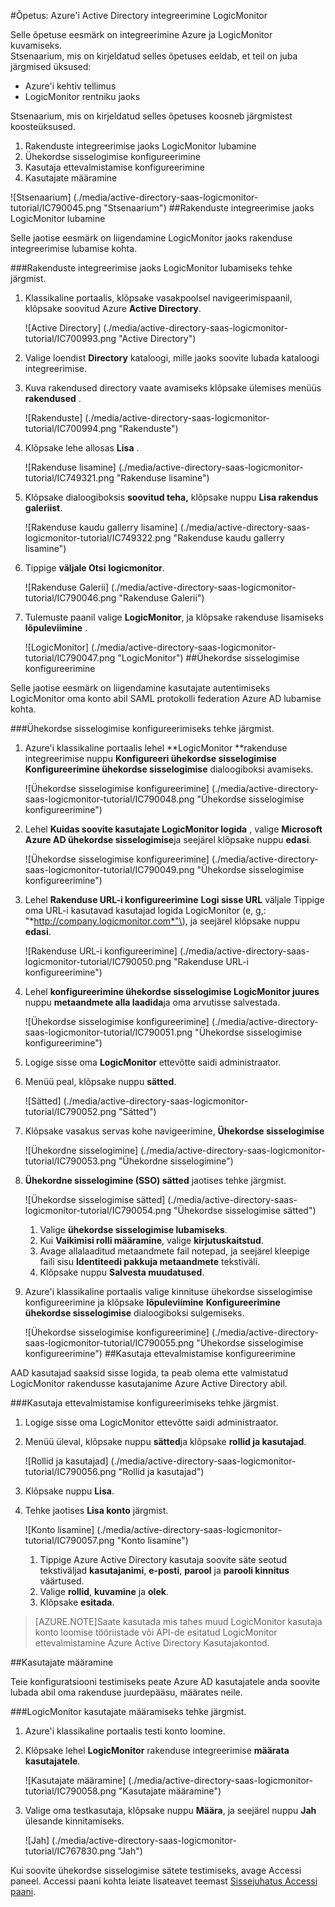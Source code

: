 <properties 
    pageTitle="Õpetus: Azure'i Active Directory integreerimine LogicMonitor | Microsoft Azure'i" 
    description="Saate teada, kuidas lubada ühekordse sisselogimise, automatiseeritud ettevalmistamine ja muud Azure Active Directory LogicMonitor abil!" 
    services="active-directory" 
    authors="jeevansd"  
    documentationCenter="na" 
    manager="femila"/>
<tags 
    ms.service="active-directory" 
    ms.devlang="na" 
    ms.topic="article" 
    ms.tgt_pltfrm="na" 
    ms.workload="identity" 
    ms.date="09/29/2016" 
    ms.author="jeedes" />

#<a name="tutorial-azure-active-directory-integration-with-logicmonitor"></a>Õpetus: Azure'i Active Directory integreerimine LogicMonitor
  
Selle õpetuse eesmärk on integreerimine Azure ja LogicMonitor kuvamiseks.  
Stsenaarium, mis on kirjeldatud selles õpetuses eeldab, et teil on juba järgmised üksused:

-   Azure'i kehtiv tellimus
-   LogicMonitor rentniku jaoks
  
Stsenaarium, mis on kirjeldatud selles õpetuses koosneb järgmistest koosteüksused.

1.  Rakenduste integreerimise jaoks LogicMonitor lubamine
2.  Ühekordse sisselogimise konfigureerimine
3.  Kasutaja ettevalmistamise konfigureerimine
4.  Kasutajate määramine

![Stsenaarium] (./media/active-directory-saas-logicmonitor-tutorial/IC790045.png "Stsenaarium")
##<a name="enabling-the-application-integration-for-logicmonitor"></a>Rakenduste integreerimise jaoks LogicMonitor lubamine
  
Selle jaotise eesmärk on liigendamine LogicMonitor jaoks rakenduse integreerimise lubamise kohta.

###<a name="to-enable-the-application-integration-for-logicmonitor-perform-the-following-steps"></a>Rakenduste integreerimise jaoks LogicMonitor lubamiseks tehke järgmist.

1.  Klassikaline portaalis, klõpsake vasakpoolsel navigeerimispaanil, klõpsake soovitud Azure **Active Directory**.

    ![Active Directory] (./media/active-directory-saas-logicmonitor-tutorial/IC700993.png "Active Directory")

2.  Valige loendist **Directory** kataloogi, mille jaoks soovite lubada kataloogi integreerimise.

3.  Kuva rakendused directory vaate avamiseks klõpsake ülemises menüüs **rakendused** .

    ![Rakenduste] (./media/active-directory-saas-logicmonitor-tutorial/IC700994.png "Rakenduste")

4.  Klõpsake lehe allosas **Lisa** .

    ![Rakenduse lisamine] (./media/active-directory-saas-logicmonitor-tutorial/IC749321.png "Rakenduse lisamine")

5.  Klõpsake dialoogiboksis **soovitud teha,** klõpsake nuppu **Lisa rakendus galeriist**.

    ![Rakenduse kaudu gallerry lisamine] (./media/active-directory-saas-logicmonitor-tutorial/IC749322.png "Rakenduse kaudu gallerry lisamine")

6.  Tippige **väljale Otsi** **logicmonitor**.

    ![Rakenduse Galerii] (./media/active-directory-saas-logicmonitor-tutorial/IC790046.png "Rakenduse Galerii")

7.  Tulemuste paanil valige **LogicMonitor**, ja klõpsake rakenduse lisamiseks **lõpuleviimine** .

    ![LogicMonitor] (./media/active-directory-saas-logicmonitor-tutorial/IC790047.png "LogicMonitor")
##<a name="configuring-single-sign-on"></a>Ühekordse sisselogimise konfigureerimine
  
Selle jaotise eesmärk on liigendamine kasutajate autentimiseks LogicMonitor oma konto abil SAML protokolli federation Azure AD lubamise kohta.

###<a name="to-configure-single-sign-on-perform-the-following-steps"></a>Ühekordse sisselogimise konfigureerimiseks tehke järgmist.

1.  Azure'i klassikaline portaalis lehel **LogicMonitor **rakenduse integreerimise nuppu **Konfigureeri ühekordse sisselogimise** **Konfigureerimine ühekordse sisselogimise** dialoogiboksi avamiseks.

    ![Ühekordse sisselogimise konfigureerimine] (./media/active-directory-saas-logicmonitor-tutorial/IC790048.png "Ühekordse sisselogimise konfigureerimine")

2.  Lehel **Kuidas soovite kasutajate LogicMonitor logida** , valige **Microsoft Azure AD ühekordse sisselogimise**ja seejärel klõpsake nuppu **edasi**.

    ![Ühekordse sisselogimise konfigureerimine] (./media/active-directory-saas-logicmonitor-tutorial/IC790049.png "Ühekordse sisselogimise konfigureerimine")

3.  Lehel **Rakenduse URL-i konfigureerimine** **Logi sisse URL** väljale Tippige oma URL-i kasutavad kasutajad logida LogicMonitor \(e, g,: "*http://company.logicmonitor.com*"\), ja seejärel klõpsake nuppu **edasi**.

    ![Rakenduse URL-i konfigureerimine] (./media/active-directory-saas-logicmonitor-tutorial/IC790050.png "Rakenduse URL-i konfigureerimine")

4.  Lehel **konfigureerimine ühekordse sisselogimise LogicMonitor juures** nuppu **metaandmete alla laadida**ja oma arvutisse salvestada.

    ![Ühekordse sisselogimise konfigureerimine] (./media/active-directory-saas-logicmonitor-tutorial/IC790051.png "Ühekordse sisselogimise konfigureerimine")

5.  Logige sisse oma **LogicMonitor** ettevõtte saidi administraator.

6.  Menüü peal, klõpsake nuppu **sätted**.

    ![Sätted] (./media/active-directory-saas-logicmonitor-tutorial/IC790052.png "Sätted")

7.  Klõpsake vasakus servas kohe navigeerimine, **Ühekordse sisselogimise**

    ![Ühekordne sisselogimine] (./media/active-directory-saas-logicmonitor-tutorial/IC790053.png "Ühekordne sisselogimine")

8.  **Ühekordne sisselogimine (SSO) sätted** jaotises tehke järgmist.

    ![Ühekordse sisselogimise sätted] (./media/active-directory-saas-logicmonitor-tutorial/IC790054.png "Ühekordse sisselogimise sätted")

    1.  Valige **ühekordse sisselogimise lubamiseks**.
    2.  Kui **Vaikimisi rolli määramine**, valige **kirjutuskaitstud**.
    3.  Avage allalaaditud metaandmete fail notepad, ja seejärel kleepige faili sisu **Identiteedi pakkuja metaandmete** tekstiväli.
    4.  Klõpsake nuppu **Salvesta muudatused**.

9.  Azure'i klassikaline portaalis valige kinnituse ühekordse sisselogimise konfigureerimine ja klõpsake **lõpuleviimine** **Konfigureerimine ühekordse sisselogimise** dialoogiboksi sulgemiseks.

    ![Ühekordse sisselogimise konfigureerimine] (./media/active-directory-saas-logicmonitor-tutorial/IC790055.png "Ühekordse sisselogimise konfigureerimine")
##<a name="configuring-user-provisioning"></a>Kasutaja ettevalmistamise konfigureerimine
  
AAD kasutajad saaksid sisse logida, ta peab olema ette valmistatud LogicMonitor rakendusse kasutajanime Azure Active Directory abil.

###<a name="to-configure-user-provisioning-perform-the-following-steps"></a>Kasutaja ettevalmistamise konfigureerimiseks tehke järgmist.

1.  Logige sisse oma LogicMonitor ettevõtte saidi administraator.

2.  Menüü üleval, klõpsake nuppu **sätted**ja klõpsake **rollid ja kasutajad**.

    ![Rollid ja kasutajad] (./media/active-directory-saas-logicmonitor-tutorial/IC790056.png "Rollid ja kasutajad")

3.  Klõpsake nuppu **Lisa**.

4.  Tehke jaotises **Lisa konto** järgmist.

    ![Konto lisamine] (./media/active-directory-saas-logicmonitor-tutorial/IC790057.png "Konto lisamine")

    1.  Tippige Azure Active Directory kasutaja soovite säte seotud tekstiväljad **kasutajanimi**, **e-posti**, **parool** ja **parooli kinnitus** väärtused.
    2.  Valige **rollid**, **kuvamine** ja **olek**.
    3.  Klõpsake **esitada**.

>[AZURE.NOTE]Saate kasutada mis tahes muud LogicMonitor kasutaja konto loomise tööriistade või API-de esitatud LogicMonitor ettevalmistamine Azure Active Directory Kasutajakontod.

##<a name="assigning-users"></a>Kasutajate määramine
  
Teie konfiguratsiooni testimiseks peate Azure AD kasutajatele anda soovite lubada abil oma rakenduse juurdepääsu, määrates neile.

###<a name="to-assign-users-to-logicmonitor-perform-the-following-steps"></a>LogicMonitor kasutajate määramiseks tehke järgmist.

1.  Azure'i klassikaline portaalis testi konto loomine.

2.  Klõpsake lehel **LogicMonitor** rakenduse integreerimise **määrata kasutajatele**.

    ![Kasutajate määramine] (./media/active-directory-saas-logicmonitor-tutorial/IC790058.png "Kasutajate määramine")

3.  Valige oma testkasutaja, klõpsake nuppu **Määra**, ja seejärel nuppu **Jah** ülesande kinnitamiseks.

    ![Jah] (./media/active-directory-saas-logicmonitor-tutorial/IC767830.png "Jah")
  
Kui soovite ühekordse sisselogimise sätete testimiseks, avage Accessi paneel. Accessi paani kohta leiate lisateavet teemast [Sissejuhatus Accessi paani](active-directory-saas-access-panel-introduction.md).




